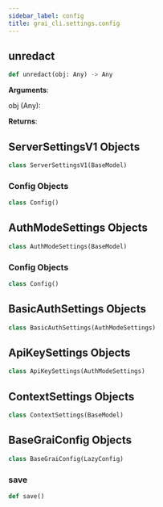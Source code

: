 ```yaml
---
sidebar_label: config
title: grai_cli.settings.config
---
```


## unredact

```python
def unredact(obj: Any) -> Any
```

**Arguments**:

  obj (Any):


**Returns**:



## ServerSettingsV1 Objects

```python
class ServerSettingsV1(BaseModel)
```



### Config Objects

```python
class Config()
```



## AuthModeSettings Objects

```python
class AuthModeSettings(BaseModel)
```



### Config Objects

```python
class Config()
```



## BasicAuthSettings Objects

```python
class BasicAuthSettings(AuthModeSettings)
```



## ApiKeySettings Objects

```python
class ApiKeySettings(AuthModeSettings)
```



## ContextSettings Objects

```python
class ContextSettings(BaseModel)
```



## BaseGraiConfig Objects

```python
class BaseGraiConfig(LazyConfig)
```

### save

```python
def save()
```
